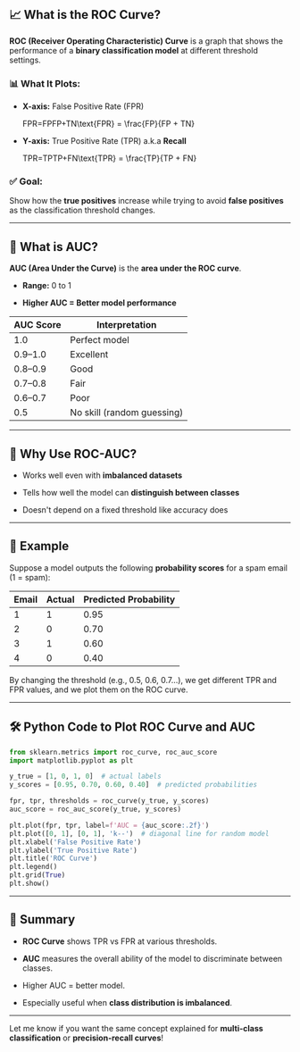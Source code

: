 ## 📈 What is the ROC Curve?

**ROC (Receiver Operating Characteristic) Curve** is a graph that shows the performance of a **binary classification model** at different threshold settings.

### 📊 What It Plots:

- **X-axis:** False Positive Rate (FPR)
    
    FPR=FPFP+TN\text{FPR} = \frac{FP}{FP + TN}
- **Y-axis:** True Positive Rate (TPR) a.k.a **Recall**
    
    TPR=TPTP+FN\text{TPR} = \frac{TP}{TP + FN}

### ✅ Goal:

Show how the **true positives** increase while trying to avoid **false positives** as the classification threshold changes.

---

## 🔹 What is AUC?

**AUC (Area Under the Curve)** is the **area under the ROC curve**.

- **Range:** 0 to 1
    
- **Higher AUC = Better model performance**
    

|AUC Score|Interpretation|
|---|---|
|1.0|Perfect model|
|0.9–1.0|Excellent|
|0.8–0.9|Good|
|0.7–0.8|Fair|
|0.6–0.7|Poor|
|0.5|No skill (random guessing)|

---

## 🧠 Why Use ROC-AUC?

- Works well even with **imbalanced datasets**
    
- Tells how well the model can **distinguish between classes**
    
- Doesn't depend on a fixed threshold like accuracy does
    

---

## 🎯 Example

Suppose a model outputs the following **probability scores** for a spam email (1 = spam):

|Email|Actual|Predicted Probability|
|---|---|---|
|1|1|0.95|
|2|0|0.70|
|3|1|0.60|
|4|0|0.40|

By changing the threshold (e.g., 0.5, 0.6, 0.7...), we get different TPR and FPR values, and we plot them on the ROC curve.

---

## 🛠 Python Code to Plot ROC Curve and AUC

```python
from sklearn.metrics import roc_curve, roc_auc_score
import matplotlib.pyplot as plt

y_true = [1, 0, 1, 0]  # actual labels
y_scores = [0.95, 0.70, 0.60, 0.40]  # predicted probabilities

fpr, tpr, thresholds = roc_curve(y_true, y_scores)
auc_score = roc_auc_score(y_true, y_scores)

plt.plot(fpr, tpr, label=f'AUC = {auc_score:.2f}')
plt.plot([0, 1], [0, 1], 'k--')  # diagonal line for random model
plt.xlabel('False Positive Rate')
plt.ylabel('True Positive Rate')
plt.title('ROC Curve')
plt.legend()
plt.grid(True)
plt.show()
```

---

## 🧾 Summary

- **ROC Curve** shows TPR vs FPR at various thresholds.
    
- **AUC** measures the overall ability of the model to discriminate between classes.
    
- Higher AUC = better model.
    
- Especially useful when **class distribution is imbalanced**.
    

---

Let me know if you want the same concept explained for **multi-class classification** or **precision-recall curves**!